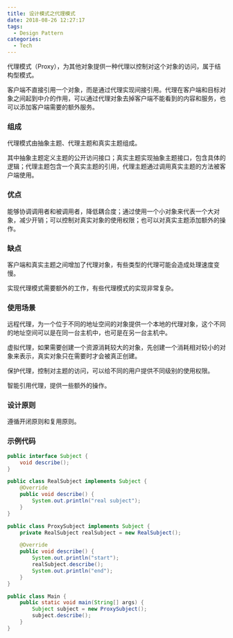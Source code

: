 ```yaml
---
title: 设计模式之代理模式
date: 2018-08-26 12:27:17
tags:
  - Design Pattern
categories:
  - Tech
---
```


代理模式（Proxy），为其他对象提供一种代理以控制对这个对象的访问，属于结构型模式。

客户端不直接引用一个对象，而是通过代理实现间接引用。代理在客户端和目标对象之间起到中介的作用，可以通过代理对象去掉客户端不能看到的内容和服务，也可以添加客户端需要的额外服务。



<!-- more -->




### 组成

代理模式由抽象主题、代理主题和真实主题组成。

其中抽象主题定义主题的公开访问接口；真实主题实现抽象主题接口，包含具体的逻辑；代理主题包含一个真实主题的引用，代理主题通过调用真实主题的方法被客户端使用。



### 优点

能够协调调用者和被调用者，降低耦合度；通过使用一个小对象来代表一个大对象，减少开销；可以控制对真实对象的使用权限；也可以对真实主题添加额外的操作。



### 缺点

客户端和真实主题之间增加了代理对象，有些类型的代理可能会造成处理速度变慢。

实现代理模式需要额外的工作，有些代理模式的实现非常复杂。



### 使用场景

远程代理，为一个位于不同的地址空间的对象提供一个本地的代理对象，这个不同的地址空间可以是在同一台主机中，也可是在另一台主机中。

虚拟代理，如果需要创建一个资源消耗较大的对象，先创建一个消耗相对较小的对象来表示，真实对象只在需要时才会被真正创建。

保护代理，控制对主题的访问，可以给不同的用户提供不同级别的使用权限。

智能引用代理，提供一些额外的操作。



### 设计原则

遵循开闭原则和复用原则。



### 示例代码

```java
public interface Subject {
    void describe();
}

public class RealSubject implements Subject {
    @Override
    public void describe() {
        System.out.println("real subject");
    }
}

public class ProxySubject implements Subject {
    private RealSubject realSubject = new RealSubject();

    @Override
    public void describe() {
        System.out.println("start");
        realSubject.describe();
        System.out.println("end");
    }
}

public class Main {
    public static void main(String[] args) {
    	Subject subject = new ProxySubject();
    	subject.describe();
    }
}
```


